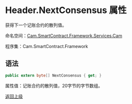 # Header.NextConsensus 属性

获得下一个记账合约的散列值。

命名空间：[Cam.SmartContract.Framework.Services.Cam](../../Cam.md)

程序集：Cam.SmartContract.Framework

## 语法

```c#
public extern byte[] NextConsensus { get; }
```

属性值：记账合约的散列值，20字节的字节数组。



[返回上级](../Header.md)